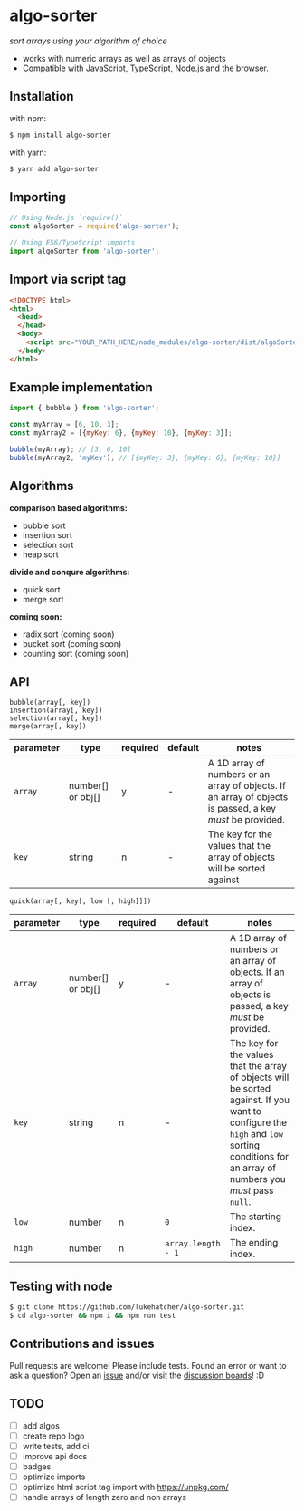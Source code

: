 # algo-sorter
*sort arrays using your algorithm of choice*

- works with numeric arrays as well as arrays of objects
- Compatible with JavaScript, TypeScript, Node.js and the browser.

## Installation
with npm:
```sh
$ npm install algo-sorter
```
with yarn:
```sh
$ yarn add algo-sorter
```

## Importing
```javascript
// Using Node.js `require()`
const algoSorter = require('algo-sorter');

// Using ES6/TypeScript imports
import algoSorter from 'algo-sorter';
```
## Import via script tag
```html
<!DOCTYPE html>
<html>
  <head>
  </head>
  <body>
    <script src="YOUR_PATH_HERE/node_modules/algo-sorter/dist/algoSorter.js"></script>
  </body>
</html>
```

## Example implementation
```javascript
import { bubble } from 'algo-sorter';

const myArray = [6, 10, 3];
const myArray2 = [{myKey: 6}, {myKey: 10}, {myKey: 3}];

bubble(myArray); // [3, 6, 10]
bubble(myArray2, 'myKey'); // [{myKey: 3}, {myKey: 6}, {myKey: 10}]
```

## Algorithms
**comparison based algorithms:**
- bubble sort
- insertion sort
- selection sort
- heap sort<br>

**divide and conqure algorithms:**
- quick sort
- merge sort<br>

**coming soon:**
- radix sort (coming soon)
- bucket sort (coming soon)
- counting sort (coming soon)

## API
`bubble(array[, key])`<br>
`insertion(array[, key])`<br>
`selection(array[, key])`<br>
`merge(array[, key])`<br>

parameter | type | required | default | notes
----------|------|----------|---------|------
`array` | number[] or obj[] | y | - | A 1D array of numbers or an array of objects. If an array of objects is passed, a key *must* be provided.
`key` | string | n | - | The key for the values that the array of objects will be sorted against

`quick(array[, key[, low [, high]]])`<br>

parameter | type | required | default | notes
----------|------|----------|---------|------
`array` | number[] or obj[] | y | - | A 1D array of numbers or an array of objects. If an array of objects is passed, a key *must* be provided.
`key` | string | n | - |The key for the values that the array of objects will be sorted against. If you want to configure the `high` and `low` sorting conditions for an array of numbers you *must* pass `null`.
`low` | number | n | `0` | The starting index.
`high` | number | n | `array.length - 1` | The ending index.

## Testing with node
```sh
$ git clone https://github.com/lukehatcher/algo-sorter.git
$ cd algo-sorter && npm i && npm run test
```

## Contributions and issues
Pull requests are welcome! Please include tests. Found an error or want to ask a question? Open an [issue](https://github.com/lukehatcher/algo-sorter/issues) and/or visit the [discussion boards](https://github.com/lukehatcher/algo-sorter/discussions)! :D

## TODO
- [ ] add algos
- [ ] create repo logo
- [ ] write tests, add ci
- [ ] improve api docs
- [ ] badges
- [ ] optimize imports
- [ ] optimize html script tag import with https://unpkg.com/
- [ ] handle arrays of length zero and non arrays
